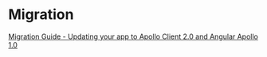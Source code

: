 # Migration

[Migration Guide - Updating your app to Apollo Client 2.0 and Angular Apollo 1.0](https://www.apollographql.com/docs/angular/migration.html)


